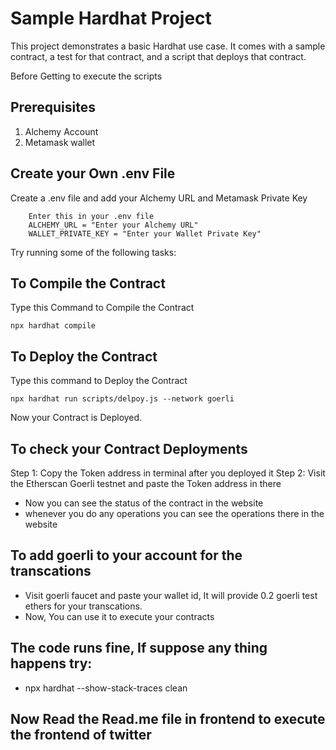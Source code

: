 # Sample Hardhat Project

This project demonstrates a basic Hardhat use case. It comes with a sample contract, a test for that contract, and a script that deploys that contract.

Before Getting to execute the scripts

## Prerequisites

1. Alchemy Account
2. Metamask wallet 

## Create your Own .env File

Create a .env file and add your Alchemy URL and Metamask Private Key

```shell
    Enter this in your .env file
    ALCHEMY_URL = "Enter your Alchemy URL"       
    WALLET_PRIVATE_KEY = "Enter your Wallet Private Key"
```

Try running some of the following tasks:

## To Compile the Contract 

Type this Command to Compile the Contract 

```shell
npx hardhat compile
```
## To Deploy the Contract

Type this command to Deploy the Contract

```shell
npx hardhat run scripts/delpoy.js --network goerli
```

Now your Contract is Deployed. 

## To check your Contract Deployments

Step 1: 
    Copy the Token address in terminal after you deployed it
Step 2: 
    Visit the Etherscan Goerli testnet and paste the Token address in there

- Now you can see the status of the contract in the website 
- whenever you do any operations you can see the operations there in the website


## To add goerli to your account for the transcations

- Visit goerli faucet and paste your wallet id, It will provide 0.2 goerli test ethers for your transcations.
- Now, You can use it to execute your contracts

## The code runs fine, If suppose any thing happens try:

- npx hardhat --show-stack-traces clean

## Now Read the Read.me file in frontend to execute the frontend of twitter




